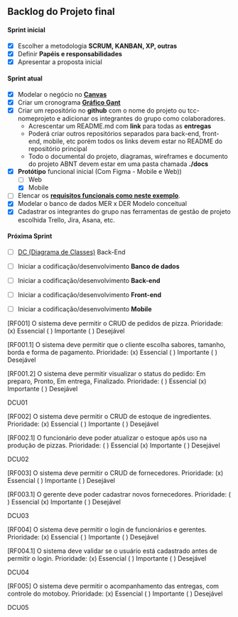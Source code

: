 ## Backlog do Projeto final
#### Sprint inicial
- [x] Escolher a metodologia **SCRUM, KANBAN, XP, outras**
- [x] Definir **Papéis e responsabilidades**
- [x] Apresentar a proposta inicial
#### Sprint atual
- [x] Modelar o negócio no **[Canvas](https://wellifabio.github.io/canvas/)**
- [x] Criar um cronograma **[Gráfico Gant](https://wellifabio.github.io/gantt/)**
- [x] Criar um repositório no **github** com o nome do projeto ou tcc-nomeprojeto e adicionar os integrantes do grupo como colaboradores.
    - Acrescentar um README.md com **link** para todas as **entregas**
    - Poderá criar outros repositórios separados para back-end, front-end, mobile, etc porém todos os links devem estar no README do repositório principal
    - Todo o documental do projeto, diagramas, wireframes e documento do projeto ABNT devem estar em uma pasta chamada **./docs**
- [x] **Protótipo** funcional inicial (Com Figma - Mobile e Web))
    - [ ] Web
    - [x] Mobile
- [ ] Elencar os **[requisitos funcionais como neste exemplo](./requisitos.md)**.
- [x] Modelar o banco de dados MER x DER Modelo conceitual
- [x] Cadastrar os integrantes do grupo nas ferramentas de gestão de projeto escolhida Trello, Jira, Asana, etc.
#### Próxima Sprint
- [ ] [DC (Diagrama de Classes)](https://github.com/wellifabio/senai2024/tree/main/ds/3des/03-rms/aula03) Back-End
- [ ] Iniciar a codificação/desenvolvimento **Banco de dados**
- [ ] Iniciar a codificação/desenvolvimento **Back-end**
- [ ] Iniciar a codificação/desenvolvimento **Front-end**
- [ ] Iniciar a codificação/desenvolvimento **Mobile**


[RF001] O sistema deve permitir o CRUD de pedidos de pizza.
Prioridade: (x) Essencial ( ) Importante ( ) Desejável

[RF001.1] O sistema deve permitir que o cliente escolha sabores, tamanho, borda e forma de pagamento.
Prioridade: (x) Essencial ( ) Importante ( ) Desejável

[RF001.2] O sistema deve permitir visualizar o status do pedido: Em preparo, Pronto, Em entrega, Finalizado.
Prioridade: ( ) Essencial (x) Importante ( ) Desejável

DCU01

[RF002] O sistema deve permitir o CRUD de estoque de ingredientes.
Prioridade: (x) Essencial ( ) Importante ( ) Desejável

[RF002.1] O funcionário deve poder atualizar o estoque após uso na produção de pizzas.
Prioridade: ( ) Essencial (x) Importante ( ) Desejável

DCU02

[RF003] O sistema deve permitir o CRUD de fornecedores.
Prioridade: (x) Essencial ( ) Importante ( ) Desejável

[RF003.1] O gerente deve poder cadastrar novos fornecedores.
Prioridade: ( ) Essencial (x) Importante ( ) Desejável

DCU03

[RF004] O sistema deve permitir o login de funcionários e gerentes.
Prioridade: (x) Essencial ( ) Importante ( ) Desejável

[RF004.1] O sistema deve validar se o usuário está cadastrado antes de permitir o login.
Prioridade: (x) Essencial ( ) Importante ( ) Desejável

DCU04

[RF005] O sistema deve permitir o acompanhamento das entregas, com controle do motoboy.
Prioridade: (x) Essencial ( ) Importante ( ) Desejável

DCU05
